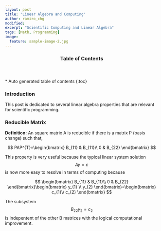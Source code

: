```yaml
---
layout: post
title: "Linear Algebra and Computing"
author: ramiro_chg
modified:
excerpt: "Scientific Computing and Linear Algebra"
tags: [Math, Programming]
image:
  feature: sample-image-2.jpg
---
```



<section id="table-of-contents" class="toc">
  <header>
    <h3>Table of Contents</h3>
  </header>
<div id="drawer" markdown="1">
*  Auto generated table of contents
{:toc}
</div>
</section><!-- /#table-of-contents -->


### Introduction

This post is dedicated to several linear algebra properties that are relevant for scientific programming. 

### Reducible Matrix

**Definition:** An square matrix A is reducible if there is a matrix P (basis change) such that,

$$
PAP^{T}=\begin{bmatrix}
  B_{11} & B_{11}\\
  0  & B_{22}
\end{bmatrix}
$$

This property is very useful because the typical linear system solution $$Ay=c$$ is now more easy to resolve in terms of computing because

$$
\begin{bmatrix}
  B_{11} & B_{11}\\
  0  & B_{22}
\end{bmatrix}\begin{bmatrix}
  y_{1} \\
  y_{2}
\end{bmatrix}=\begin{bmatrix}
  c_{1}\\
  c_{2}
\end{bmatrix}
$$

The subsystem $$B_{22}y_{2}=c_{2}$$ is indepentent of the other B matrices with the logical computational improvement.
